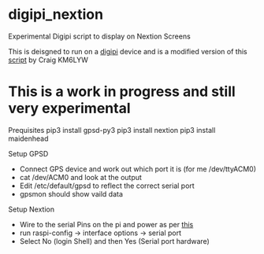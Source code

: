 # digipi_nextion
Experimental Digipi script to display on Nextion Screens

This is deisgned to run on a [digipi](https://digipi.org/) device and is a modified version of this [script](https://github.com/craigerl/direwatch) by Craig KM6LYW

# This is a work in progress and still very experimental

Prequisites
pip3 install gpsd-py3
pip3 install nextion
pip3 install maidenhead

Setup GPSD
*   Connect GPS device and work out which port it is (for me /dev/ttyACM0)
  *   cat /dev/ACM0 and look at the output
*   Edit /etc/default/gpsd to reflect the correct serial port
*   gpsmon should show vaild data   

Setup Nextion
* Wire to the serial Pins on the pi and power as per [this](https://www.f5uii.net/en/tutorial-nextion-screen-on-mmdvm-raspberry-pi/)
* run raspi-config -> interface options -> serial port
* Select No (login Shell) and then Yes (Serial port hardware)
